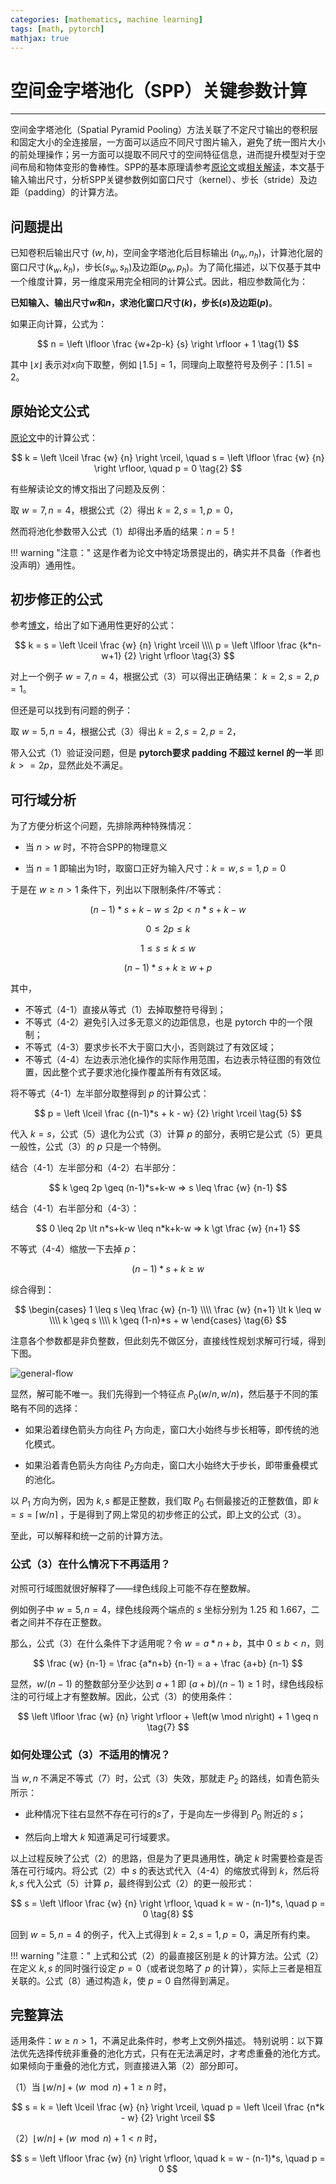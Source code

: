 ```yaml
---
categories: [mathematics, machine learning]
tags: [math, pytorch]
mathjax: true
---
```


# 空间金字塔池化（SPP）关键参数计算


---

空间金字塔池化（Spatial Pyramid Pooling）方法关联了不定尺寸输出的卷积层和固定大小的全连接层，一方面可以适应不同尺寸图片输入，避免了统一图片大小的前处理操作；另一方面可以提取不同尺寸的空间特征信息，进而提升模型对于空间布局和物体变形的鲁棒性。SPP的基本原理请参考[原论文](https://arxiv.org/abs/1406.4729)或[相关解读](https://zhuanlan.zhihu.com/p/64510297)，本文基于输入输出尺寸，分析SPP关键参数例如窗口尺寸（kernel）、步长（stride）及边距（padding）的计算方法。


## 问题提出

已知卷积后输出尺寸 $(w, h)$，空间金字塔池化后目标输出 $(n_w, n_h)$，计算池化层的窗口尺寸$(k_w, k_h)$，步长$(s_w, s_h)$及边距$(p_w, p_h)$。为了简化描述，以下仅基于其中一个维度计算，另一维度采用完全相同的计算公式。因此，相应参数简化为：

**已知输入、输出尺寸$w$和$n$，求池化窗口尺寸$(k)$，步长$(s)$及边距$(p)$**。

如果正向计算，公式为：

$$
n = \left \lfloor \frac {w+2p-k} {s} \right \rfloor + 1
\tag{1}
$$

其中 $\lfloor x \rfloor$ 表示对$x$向下取整，例如 $\lfloor 1.5 \rfloor = 1$，同理向上取整符号及例子：$\lceil 1.5 \rceil = 2$。

## 原始论文公式

[原论文](https://arxiv.org/abs/1406.4729)中的计算公式：

$$
k = \left \lceil \frac {w} {n} \right \rceil, 
\quad 
s = \left \lfloor \frac {w} {n} \right \rfloor, 
\quad
p = 0
\tag{2}
$$

有些解读论文的博文指出了问题及反例：

取 $w=7, n=4$，根据公式（2）得出 $k=2,s=1,p=0$，

然而将池化参数带入公式（1）却得出矛盾的结果：$n=5$！


!!! warning "注意："
    这是作者为论文中特定场景提出的，确实并不具备（作者也没声明）通用性。


## 初步修正的公式

参考[博文](https://www.cnblogs.com/marsggbo/p/8572846.html)，给出了如下通用性更好的公式：

$$
k = s = \left \lceil \frac {w} {n} \right \rceil \\\\
p = \left \lfloor \frac {k*n-w+1} {2} \right \rfloor 
\tag{3}
$$

对上一个例子 $w=7, n=4$，根据公式（3）可以得出正确结果： $k=2,s=2,p=1$。

但还是可以找到有问题的例子：

取 $w=5, n=4$，根据公式（3）得出 $k=2,s=2,p=2$，

带入公式（1）验证没问题，但是 **pytorch要求 padding 不超过 kernel 的一半** 即 $k >= 2p$，显然此处不满足。


## 可行域分析

为了方便分析这个问题，先排除两种特殊情况：

- 当 $n>w$ 时，不符合SPP的物理意义

- 当 $n=1$ 即输出为1时，取窗口正好为输入尺寸：$k=w, s=1, p=0$

于是在 $w \geq n \gt 1$ 条件下，列出以下限制条件/不等式：

$$
(n-1)*s+k-w \leq 2p \lt n*s+k-w
\tag{4-1}
$$

$$
0 \leq 2p \leq k
\tag{4-2}
$$

$$
1 \leq s \leq k \leq w
\tag{4-3}
$$

$$
(n-1)*s+k \geq w + p
\tag{4-4}
$$

其中，

- 不等式（4-1）直接从等式（1）去掉取整符号得到；
- 不等式（4-2）避免引入过多无意义的边距信息，也是 pytorch 中的一个限制；
- 不等式（4-3）要求步长不大于窗口大小，否则跳过了有效区域；
- 不等式（4-4）左边表示池化操作的实际作用范围，右边表示特征图的有效位置，因此整个式子要求池化操作覆盖所有有效区域。

将不等式（4-1）左半部分取整得到 $p$ 的计算公式：

$$
p = \left \lceil \frac {(n-1)*s + k - w} {2} \right \rceil 
\tag{5}
$$

代入 $k=s$，公式（5）退化为公式（3）计算 $p$ 的部分，表明它是公式（5）更具一般性，公式（3）的 $p$ 只是一个特例。


结合（4-1）左半部分和（4-2）右半部分：

$$
k \geq 2p \geq (n-1)*s+k-w => s \leq \frac {w} {n-1}
$$

结合（4-1）右半部分和（4-3）：

$$
0 \leq 2p \lt n*s+k-w \leq n*k+k-w => k \gt \frac {w} {n+1}
$$

不等式（4-4）缩放一下去掉 $p$：

$$
(n-1)*s+k \geq w
$$

综合得到：

$$
\begin{cases}
    1 \leq s \leq \frac {w} {n-1} \\\\
    \frac {w} {n+1} \lt k \leq w \\\\
    k \geq s \\\\
    k \geq (1-n)*s + w
\end{cases}
\tag{6}
$$

注意各个参数都是非负整数，但此刻先不做区分，直接线性规划求解可行域，得到下图。

![general-flow](images/2022-07-03.drawio.png)


显然，解可能不唯一。我们先得到一个特征点 $P_0(w/n, w/n)$，然后基于不同的策略有不同的选择：

- 如果沿着绿色箭头方向往 $P_1$ 方向走，窗口大小始终与步长相等，即传统的池化模式。

- 如果沿着青色箭头方向往 $P_2$方向走，窗口大小始终大于步长，即带重叠模式的池化。

以 $P_1$ 方向为例，因为 $k,s$ 都是正整数，我们取 $P_0$ 右侧最接近的正整数值，即 $k = s = \lceil w / n \rceil$ ，于是得到了网上常见的初步修正的公式，即上文的公式（3）。

至此，可以解释和统一之前的计算方法。

### 公式（3）在什么情况下不再适用？

对照可行域图就很好解释了——绿色线段上可能不存在整数解。

例如例子中 $w=5,n=4$，绿色线段两个端点的 $s$ 坐标分别为 1.25 和 1.667，二者之间并不存在正整数。

那么，公式（3）在什么条件下才适用呢？令 $w=a*n+b$，其中 $0 \leq b \lt n$，则

$$
\frac {w} {n-1} = \frac {a*n+b} {n-1} = a + \frac {a+b} {n-1}
$$

显然，$w/(n-1)$ 的整数部分至少达到 $a+1$ 即 $(a+b)/(n-1) \geq 1$ 时，绿色线段标注的可行域上才有整数解。因此，公式（3）的使用条件：

$$
\left \lfloor \frac {w} {n} \right \rfloor + \left(w \mod n\right) + 1 \geq n
\tag{7}
$$



### 如何处理公式（3）不适用的情况？

当 $w,n$ 不满足不等式（7）时，公式（3）失效，那就走 $P_2$ 的路线，如青色箭头所示：

- 此种情况下往右显然不存在可行的$s$了，于是向左一步得到 $P_0$ 附近的 $s$；

- 然后向上增大 $k$ 知道满足可行域要求。


以上过程反映了公式（2）的思路，但是为了更具通用性，确定 $k$ 时需要检查是否落在可行域内。将公式（2）中 $s$ 的表达式代入（4-4）的缩放式得到 $k$，然后将 $k,s$ 代入公式（5）计算 $p$，最终得到公式（2）的更一般形式：

$$
s = \left \lfloor \frac {w} {n} \right \rfloor,
\quad
k = w - (n-1)*s,
\quad
p = 0
\tag{8}
$$


回到 $w=5,n=4$ 的例子，代入上式得到 $k=2, s=1, p=0$，满足所有约束。


!!! warning "注意："
    上式和公式（2）的最直接区别是 $k$ 的计算方法。公式（2）在定义 $k,s$ 的同时强行设定 $p=0$（或者说忽略了 $p$ 的计算），实际上三者是相互关联的。公式（8）通过构造 $k$，使 $p=0$ 自然得到满足。


## 完整算法

适用条件：$w \geq n \gt 1$，不满足此条件时，参考上文例外描述。
特别说明：以下算法优先选择传统非重叠的池化方式，只有在无法满足时，才考虑重叠的池化方式。如果倾向于重叠的池化方式，则直接进入第（2）部分即可。


（1）当 $\lfloor w/n \rfloor + \left(w \mod n\right) + 1 \geq n$ 时，

$$
s = k = \left \lceil \frac {w} {n} \right \rceil,
\quad
p = \left \lceil \frac {n*k - w} {2} \right \rceil 
$$

（2）$\lfloor w/n \rfloor + \left(w \mod n\right) + 1 \lt n$ 时，

$$
s = \left \lfloor \frac {w} {n} \right \rfloor,
\quad
k = w - (n-1)*s,
\quad
p = 0
$$

